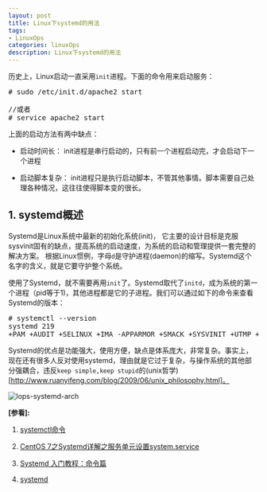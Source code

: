 ```yaml
---
layout: post
title: Linux下systemd的用法
tags:
- LinuxOps
categories: linuxOps
description: Linux下systemd的用法
---
```


历史上，Linux启动一直采用```init```进程。下面的命令用来启动服务：
<pre>
# sudo /etc/init.d/apache2 start

//或者
# service apache2 start
</pre>

<!-- more -->

上面的启动方法有两中缺点：

* 启动时间长： init进程是串行启动的，只有前一个进程启动完，才会启动下一个进程

* 启动脚本复杂： init进程只是执行启动脚本，不管其他事情。脚本需要自己处理各种情况，这往往使得脚本变的很长。

## 1. systemd概述

Systemd是Linux系统中最新的初始化系统(init)， 它主要的设计目标是克服sysvinit固有的缺点，提高系统的启动速度，为系统的启动和管理提供一套完整的解决方案。 根据Linux惯例，字母```d```是守护进程(daemon)的缩写。Systemd这个名字的含义，就是它要守护整个系统。


使用了Systemd，就不需要再用```init```了。Systemd取代了```initd```，成为系统的第一个进程（pid等于1)，其他进程都是它的子进程。我们可以通过如下的命令来查看Systemd的版本：
<pre>
# systemctl --version
systemd 219
+PAM +AUDIT +SELINUX +IMA -APPARMOR +SMACK +SYSVINIT +UTMP +LIBCRYPTSETUP +GCRYPT +GNUTLS +ACL +XZ -LZ4 -SECCOMP +BLKID +ELFUTILS +KMOD +IDN
</pre>

Systemd的优点是功能强大，使用方便，缺点是体系庞大，非常复杂。事实上，现在还有很多人反对使用systemd，理由就是它过于复杂，与操作系统的其他部分强耦合，违反```keep simple,keep stupid```的(unix哲学)[http://www.ruanyifeng.com/blog/2009/06/unix_philosophy.html]。

![lops-systemd-arch](https://ivanzz1001.github.io/records/assets/img/linuxops/lops_systemd_arch.png)



**[参看]:**

1. [systemctl命令](http://man.linuxde.net/systemctl)

2. [CentOS 7之Systemd详解之服务单元设置system.service](http://blog.csdn.net/yuesichiu/article/details/51485147)

3. [Systemd 入门教程：命令篇](http://www.ruanyifeng.com/blog/2016/03/systemd-tutorial-commands.html)

4. [systemd](http://blog.51cto.com/12550795/1948348)
<br />
<br />
<br />


